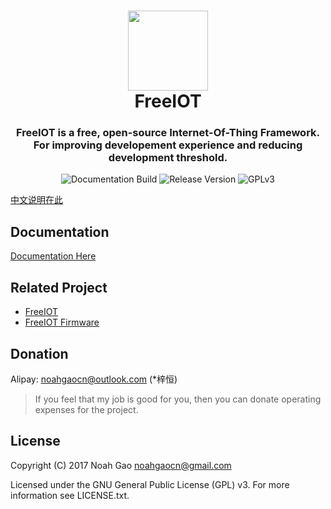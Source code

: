 <h1 align="center">
  <img src="https://raw.githubusercontent.com/noahziheng/freeiot/master/icons/playstore/icon.png" width="128">
  <br/>
  FreeIOT
</h1>
<h3 align="center">
FreeIOT is a free, open-source Internet-Of-Thing Framework.
For improving developement experience and reducing development threshold.
</h3>
<p align="center">
    <img alt="Documentation Build" src="https://api.travis-ci.org/noahziheng/freeiot.svg">
    <img alt="Release Version" src="https://img.shields.io/badge/release-v1.1.0-brightgreen.svg">
    <img alt="GPLv3" src="https://img.shields.io/badge/license-GPLv3-red.svg">
</p>

[中文说明在此](https://github.com/noahziheng/freeiot)

## Documentation

[Documentation Here](http://doc.iot.noahgao.net)

## Related Project

- [FreeIOT](https://github.com/noahziheng/freeiot)
- [FreeIOT Firmware](https://github.com/noahziheng/freeiot-firmware)

## Donation

Alipay: noahgaocn@outlook.com (\*梓恒)

> If you feel that my job is good for you, then you can donate operating expenses for the project.

## License

  Copyright (C) 2017 Noah Gao <noahgaocn@gmail.com>

  Licensed under the GNU General Public License (GPL) v3.
  For more information see LICENSE.txt.
